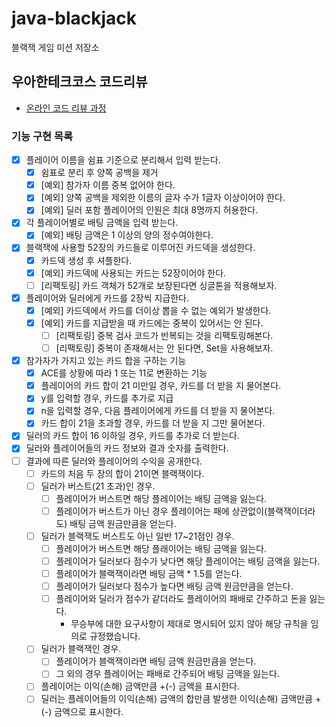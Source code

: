 # java-blackjack

블랙잭 게임 미션 저장소

## 우아한테크코스 코드리뷰

* [온라인 코드 리뷰 과정](https://github.com/woowacourse/woowacourse-docs/blob/master/maincourse/README.md)

### 기능 구현 목록

- [x] 플레이어 이름을 쉼표 기준으로 분리해서 입력 받는다.
    - [x] 쉼표로 분리 후 양쪽 공백을 제거
    - [x] [예외] 참가자 이름 중복 없어야 한다.
    - [x] [예외] 양쪽 공백을 제외한 이름의 글자 수가 1글자 이상이어야 한다.
    - [x] [예외] 딜러 포함 플레이어의 인원은 최대 8명까지 허용한다.
- [x] 각 플레이어별로 배팅 금액을 입력 받는다.
    - [x] [예외] 배팅 금액은 1 이상의 양의 정수여야한다.
- [x] 블랙잭에 사용할 52장의 카드들로 이루어진 카드덱을 생성한다.
    - [x] 카드덱 생성 후 셔플한다.
    - [x] [예외] 카드덱에 사용되는 카드는 52장이어야 한다.
    - [ ] [리팩토링] 카드 객체가 52개로 보장된다면 싱글톤을 적용해보자.
- [x] 플레이어와 딜러에게 카드를 2장씩 지급한다.
    - [x] [예외] 카드덱에서 카드를 더이상 뽑을 수 없는 예외가 발생한다.
    - [x] [예외] 카드를 지급받을 때 카드에는 중복이 있어서는 안 된다.
        - [ ] [리팩토링] 중복 검사 코드가 반복되는 것을 리팩토링해본다.
        - [ ] [리팩토링] 중복이 존재해서는 안 된다면, Set을 사용해보자.
- [x] 참가자가 가지고 있는 카드 합을 구하는 기능
    - [x] ACE를 상황에 따라 1 또는 11로 변환하는 기능
    - [x] 플레이어의 카드 합이 21 미만일 경우, 카드를 더 받을 지 물어본다.
    - [x] y를 입력할 경우, 카드를 추가로 지급
    - [x] n을 입력할 경우, 다음 플레이어에게 카드를 더 받을 지 물어본다.
    - [x] 카드 합이 21을 초과할 경우, 카드를 더 받을 지 그만 물어본다.
- [x] 딜러의 카드 합이 16 이하일 경우, 카드를 추가로 더 받는다.
- [x] 딜러와 플레이어들의 카드 정보와 결과 숫자를 출력한다.
- [ ] 결과에 따른 딜러와 플레이어의 수익을 공개한다.
    - [ ] 카드의 처음 두 장의 합이 21이면 블랙잭이다.
    - [ ] 딜러가 버스트(21 초과)인 경우.
        - [ ] 플레이어가 버스트면 해당 플레이어는 배팅 금액을 잃는다.
        - [ ] 플레이어가 버스트가 아닌 경우 플레이어는 패에 상관없이(블랙잭이더라도) 배팅 금액 원금만큼을 얻는다.
    - [ ] 딜러가 블랙잭도 버스트도 아닌 일반 17~21점인 경우.
        - [ ] 플레이어가 버스트면 해당 플래이어는 배팅 금액을 잃는다.
        - [ ] 플레이어가 딜러보다 점수가 낮다면 해당 플레이어는 배팅 금액을 잃는다.
        - [ ] 플레이어가 블랙잭이라면 배팅 금액 * 1.5를 얻는다.
        - [ ] 플레이어가 딜러보다 점수가 높다면 배팅 금액 원금만큼을 얻는다.
        - [ ] 플레이어와 딜러가 점수가 같더라도 플레이어의 패배로 간주하고 돈을 잃는다.
            - 무승부에 대한 요구사항이 제대로 명시되어 있지 않아 해당 규칙을 임의로 규정했습니다.
    - [ ] 딜러가 블랙잭인 경우.
        - [ ] 플레이어가 블랙잭이라면 배팅 금액 원금만큼을 얻는다.
        - [ ] 그 외의 경우 플레이어는 패배로 간주되어 배팅 금액을 잃는다.
    - [ ] 플레이어는 이익(손해) 금액만큼 +(-) 금액을 표시한다.
    - [ ] 딜러는 플레이어들의 이익(손해) 금액의 합만큼 발생한 이익(손해) 금액만큼 +(-) 금액으로 표시한다.

